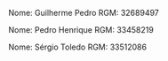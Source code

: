 Nome: Guilherme Pedro
RGM: 32689497


Nome: Pedro Henrique
RGM: 33458219

Nome: Sérgio Toledo
RGM: 33512086